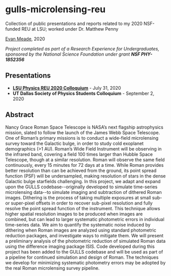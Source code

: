 # gulls-microlensing-reu
Collection of public presentations and reports related to my 2020 NSF-funded REU at LSU; worked under Dr. Matthew Penny

[Evan Meade](https://github.com/Evan-Meade), 2020

*Project completed as part of a Research Experience for Undergraduates, sponsored by the National Science Foundation under grant **NSF PHY-1852356***

## Presentations

* [**LSU Physics REU 2020 Colloquium**](https://youtu.be/9WO6SxuDR3k) - July 31, 2020
* **UT Dallas Society of Physics Students Colloquium** - September 2, 2020

## Abstract

Nancy Grace Roman Space Telescope is NASA’s next flagship astrophysics mission, slated to follow the launch of the James Webb Space Telescope. One of Roman’s primary missions is to conduct a wide-field microlensing survey toward the Galactic bulge, in order to study cold exoplanet demographics (>1 AU). Roman’s Wide Field Instrument will be observing in the infrared band, covering a field 100 times larger than Hubble Space Telescope, though at a similar resolution. Roman will observe the same field continuously, every 15 minutes for 72 days at a time. While Roman provides better resolution than can be achieved from the ground, its point spread function (PSF) will be undersampled, making resolution of stars in the dense Galactic bulge starfields challenging. In this project, we adapt and expand upon the GULLS codebase--originally developed to simulate time-series microlensing data--to simulate imaging and subtraction of dithered Roman images. Dithering is the process of taking multiple exposures at small sub- or super-pixel offsets in order to recover sub-pixel resolution and fully resolve the point spread function of the instrument. This technique allows higher spatial resolution images to be produced when images are combined, but can lead to larger systematic photometric errors in individual time-series data. We aim to quantify the systematic noise induced by dithering when Roman images are analyzed using standard photometric reduction packages, and investigate ways to mitigate them. We will present a preliminary analysis of the photometric reduction of simulated Roman data using the difference imaging package ISIS. Code developed during this project has been added to the GULLS codebase and will be used as part of a pipeline for continued simulation and design of Roman. The techniques we develop for minimizing systematic photometry errors may be adopted by the real Roman microlensing survey pipeline.
